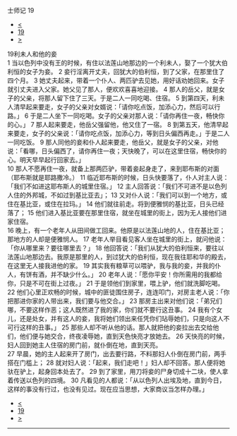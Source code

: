 ﻿





 士师记 19




* [<](bible/JDG18.md)
* [19](bible/JDG.md)
* [>](bible/JDG20.md)



 
19利未人和他的妾  
1 当以色列中没有王的时候，有住以法莲山地那边的一个利未人，娶了一个犹大伯利恒的女子为妾。 
2 妾行淫离开丈夫，回犹大的伯利恒，到了父家，在那里住了四个月。 
3 她丈夫起来，带着一个仆人、两匹驴去见她，用好话劝她回来。女子就引丈夫进入父家。她父见了那人，便欢欢喜喜地迎接。 
4 那人的岳父，就是女子的父亲，将那人留下住了三天。于是二人一同吃喝、住宿。 
5 到第四天，利未人清早起来要走，女子的父亲对女婿说：「请你吃点饭，加添心力，然后可以行路。」 
6 于是二人坐下一同吃喝。女子的父亲对那人说：「请你再住一夜，畅快你的心。」 
7 那人起来要走，他岳父强留他，他又住了一宿。 
8 到第五天，他清早起来要走，女子的父亲说：「请你吃点饭，加添心力，等到日头偏西再走。」于是二人一同吃饭。 
9 那人同他的妾和仆人起来要走，他岳父，就是女子的父亲，对他说：「看哪，日头偏西了，请你再住一夜；天快晚了，可以在这里住宿，畅快你的心。明天早早起行回家去。」  
10 那人不愿再住一夜，就备上那两匹驴，带着妾起身走了，来到耶布斯的对面（耶布斯就是耶路撒冷。） 
11 临近耶布斯的时候，日头快要落了，仆人对主人说：「我们不如进这耶布斯人的城里住宿。」 
12 主人回答说：「我们不可进不是以色列人住的外邦城，不如过到基比亚去」； 
13 又对仆人说：「我们可以到一个地方，或住在基比亚，或住在拉玛。」 
14 他们就往前走。将到便雅悯的基比亚，日头已经落了； 
15 他们进入基比亚要在那里住宿，就坐在城里的街上，因为无人接他们进家住宿。  
16 晚上，有一个老年人从田间做工回来。他原是以法莲山地的人，住在基比亚；那地方的人却是便雅悯人。 
17 老年人举目看见客人坐在城里的街上，就问他说：「你从哪里来？要往哪里去？」 
18 他回答说：「我们从犹大的伯利恒来，要往以法莲山地那边去。我原是那里的人，到过犹大的伯利恒，现在我往耶和华的殿去，在这里无人接我进他的家。 
19 其实我有粮草可以喂驴，我与我的妾，并我的仆人，有饼有酒，并不缺少什么。」 
20 老年人说：「愿你平安！你所需用的我都给你，只是不可在街上过夜。」 
21 于是领他们到家里，喂上驴，他们就洗脚吃喝。  
22 他们心里正欢畅的时候，城中的匪徒围住房子，连连叩门，对房主老人说：「你把那进你家的人带出来，我们要与他交合。」 
23 那房主出来对他们说：「弟兄们哪，不要这样作恶；这人既然进了我的家，你们就不要行这丑事。 
24 我有个女儿，还是处女，并有这人的妾，我将她们领出来任凭你们玷辱她们，只是向这人不可行这样的丑事。」 
25 那些人却不听从他的话。那人就把他的妾拉出去交给他们，他们便与她交合，终夜凌辱她，直到天色快亮才放她去。 
26 天快亮的时候，妇人回到她主人住宿的房门前，就仆倒在地，直到天亮。  
27 早晨，她的主人起来开了房门，出去要行路，不料那妇人仆倒在房门前，两手搭在门槛上； 
28 就对妇人说：「起来，我们走吧！」妇人却不回答。那人便将她驮在驴上，起身回本处去了。 
29 到了家里，用刀将妾的尸身切成十二块，使人拿着传送以色列的四境。 
30 凡看见的人都说：「从以色列人出埃及地，直到今日，这样的事没有行过，也没有见过。现在应当思想，大家商议当怎样办理。」 
* [<](bible/JDG18.md)
* [19](bible/JDG.md)
* [>](bible/JDG20.md)





---









